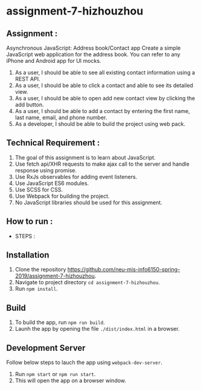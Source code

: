 # assignment-7-hizhouzhou

## Assignment : 
Asynchronous JavaScript: Address book/Contact app
Create a simple JavaScript web application for the address book. You can refer to any iPhone and Android app for UI mocks. 
1. As a user, I should be able to see all existing contact information using a REST API.
2. As a user, I should be able to click a contact and able to see its detailed view.
3. As a user, I should be able to open add new contact view by clicking the add button.
4. As a user, I should be able to add a contact by entering the first name, last name, email, and phone number.
5. As a developer, I should be able to build the project using web pack.

## Technical Requirement : 
1. The goal of this assignment is to learn about JavaScript.
2. Use fetch api/XHR requests to make ajax call to the server and handle response using promise.
3. Use RxJs observables for adding event listeners.
4. Use JavaScript ES6 modules.
5. Use SCSS for CSS.
6. Use Webpack for building the project.
7. No JavaScript libraries should be used for this assignment.

## How to run :
* STEPS :

## Installation
1. Clone the repository https://github.com/neu-mis-info6150-spring-2019/assignment-7-hizhouzhou.
2. Navigate to project directory `cd assignment-7-hizhouzhou`.
3. Run `npm install`.

## Build
1. To build the app, run `npm run build`.
2. Launh the app by opening the file `./dist/index.html` in a browser.

## Development Server
Follow below steps to lauch the app using `webpack-dev-server`.
1. Run `npm start` or `npm run start`.
2. This will open the app on a browser window.
